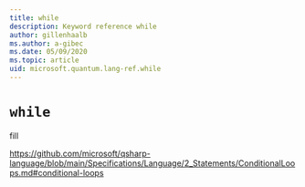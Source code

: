 ```yaml
---
title: while
description: Keyword reference while
author: gillenhaalb
ms.author: a-gibec
ms.date: 05/09/2020
ms.topic: article
uid: microsoft.quantum.lang-ref.while
---
```


# `while`

fill

https://github.com/microsoft/qsharp-language/blob/main/Specifications/Language/2_Statements/ConditionalLoops.md#conditional-loops
